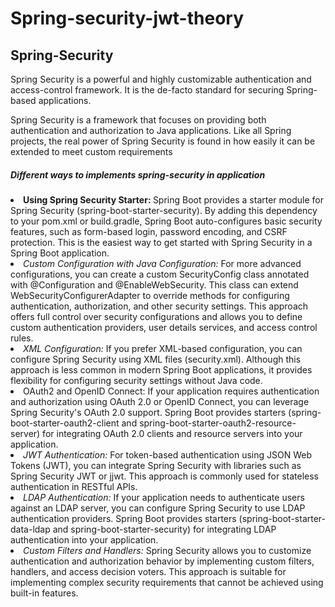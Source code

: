 # Spring-security-jwt-theory
<h2>
  Spring-Security
</h2>
<p>Spring Security is a powerful and highly customizable authentication and access-control framework. It is the de-facto standard for securing Spring-based applications.</p>
<p>
  Spring Security is a framework that focuses on providing both authentication and authorization to Java applications. Like all Spring projects, the real power of Spring Security is found in how easily it can be extended to meet custom requirements
</p>
<h5>Different ways to implements spring-security in application</h5>
<li><b>Using Spring Security Starter: </b>Spring Boot provides a starter module for Spring Security (spring-boot-starter-security). By adding this dependency to your pom.xml or build.gradle, Spring Boot auto-configures basic security features, such as form-based login, password encoding, and CSRF protection. This is the easiest way to get started with Spring Security in a Spring Boot application.</li>
<li><i>Custom Configuration with Java Configuration: </i>For more advanced configurations, you can create a custom SecurityConfig class annotated with @Configuration and @EnableWebSecurity. This class can extend WebSecurityConfigurerAdapter to override methods for configuring authentication, authorization, and other security settings. This approach offers full control over security configurations and allows you to define custom authentication providers, user details services, and access control rules.</li>
<li><i>XML Configuration: </i>If you prefer XML-based configuration, you can configure Spring Security using XML files (security.xml). Although this approach is less common in modern Spring Boot applications, it provides flexibility for configuring security settings without Java code.</li>
<li>
  OAuth2 and OpenID Connect: If your application requires authentication and authorization using OAuth 2.0 or OpenID Connect, you can leverage Spring Security's OAuth 2.0 support. Spring Boot provides starters (spring-boot-starter-oauth2-client and spring-boot-starter-oauth2-resource-server) for integrating OAuth 2.0 clients and resource servers into your application.

</li>
<li><i>JWT Authentication:</i> For token-based authentication using JSON Web Tokens (JWT), you can integrate Spring Security with libraries such as Spring Security JWT or jjwt. This approach is commonly used for stateless authentication in RESTful APIs.
</li>
<li>
<i>LDAP Authentication: </i>If your application needs to authenticate users against an LDAP server, you can configure Spring Security to use LDAP authentication providers. Spring Boot provides starters (spring-boot-starter-data-ldap and spring-boot-starter-security) for integrating LDAP authentication into your application.</li>
<li>
  <i>Custom Filters and Handlers:</i> Spring Security allows you to customize authentication and authorization behavior by implementing custom filters, handlers, and access decision voters. This approach is suitable for implementing complex security requirements that cannot be achieved using built-in features.
</li>
